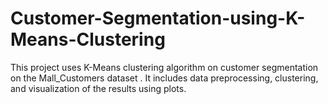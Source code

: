 # Customer-Segmentation-using-K-Means-Clustering
This project uses  K-Means clustering algorithm on customer segmentation on the Mall_Customers dataset . It includes data preprocessing, clustering, and visualization of the results using plots.
